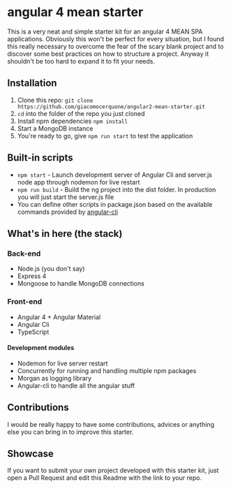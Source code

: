 # angular 4 mean starter
This is a very neat and simple starter kit for an angular 4 MEAN SPA applications. Obviously this won't be perfect for every situation, but I found this really necessary to overcome the fear of the scary blank project and to discover some best practices on how to structure a project.
Anyway it shouldn't be too hard to expand it to fit your needs.

## Installation
1. Clone this repo: `git clone https://github.com/giacomocerquone/angular2-mean-starter.git`
2. `cd` into the folder of the repo you just cloned
3. Install npm dependencies `npm install`
4. Start a MongoDB instance
5. You're ready to go, give `npm run start` to test the application

## Built-in scripts
+ `npm start` - Launch development server of Angular Cli and server.js node app through nodemon for live restart
+ `npm run build` - Build the ng project into the dist folder. In production you will just start the server.js file
+ You can define other scripts in package.json based on the available commands provided by [angular-cli](https://github.com/angular/angular-cli/wiki)

## What's in here (the stack)
### Back-end
+ Node.js (you don't say)
+ Express 4
+ Mongoose to handle MongoDB connections

### Front-end
+ Angular 4 + Angular Material
+ Angular Cli
+ TypeScript

#### Development modules
+ Nodemon for live server restart
+ Concurrently for running and handling multiple npm packages
+ Morgan as logging library
+ Angular-cli to handle all the angular stuff

## Contributions
I would be really happy to have some contributions, advices or anything else you can bring in to improve this starter.

## Showcase
If you want to submit your own project developed with this starter kit, just open a Pull Request and edit this Readme with the link to your repo.
